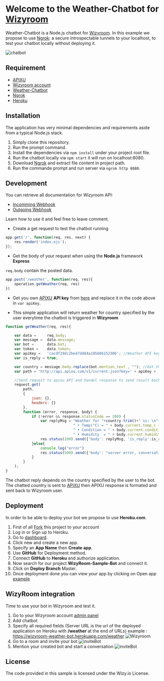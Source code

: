 # Welcome to the Weather-Chatbot for [Wizyroom](https://app.wizyroom.io/secured/login?next_uri=Lw%3D%3D)

Weather-Chatbot is a Node.js chatbot for [Wizyroom](https://app.wizyroom.io/secured/login?next_uri=Lw%3D%3D). 
In this example we propose to use [Ngrok](https://ngrok.com/download): a secure introspectable tunnels to your localhost, to test your chatbot locally without deploying it.

![chatbot](https://sites.google.com/a/wizy.io/sand/sandbox/wather.gif)

## Requirement

* [APIXU](https://www.apixu.com/)
* [Wizyroom account](https://app.wizyroom.io/admin/integrations/chatbots)
* [Weather-Chatbot](https://github.com/WizyRoom/1.weather-chatbot)
* [Ngrok](https://ngrok.com/download)
* [Heroku](https://www.heroku.com)

## Installation

The application has very minimal dependencies and requirements aside from a typical Node.js stack.

1. Simply clone this repository.
2. Run the prompt command.
3. Install the dependencies via `npm install` under your project root file.
4. Run the chatbot locally via `npm start` it will run on localhost:8080.
5. Download [Ngrok](https://ngrok.com/download) and extract file content in project path.
6. Run the commande prompt and run server via `ngrok http 8080`.

## Development

You can retrieve all documentation for Wizyroom API:

* [Incomming Webhook](https://docs.google.com/document/d/1wcpJ4Y7O2OWyGvEmHb4a0mjmh7Nr6ObUlwaIRi1lj5k)
* [Outgoing Webhook](https://docs.google.com/document/d/1WwOL8bmiJLOC57VvnX4qlzInFrX3EN9ZhosJiu6iifI)

Learn how to use it and feel free to leave comment.

* Create a get request to test the chatbot running

```javascript
app.get('/', function(req, res, next) {
	res.render('index.ejs');
});
```

* Get the body of your request when using the **Node.js** framework **Express**

`req.body` contain the posted data.

```javascript
app.post('/weather', function(req, res){
	operation.getWeather(req, res)
})
```

* Get you own [APIXU](https://www.apixu.com/) **API key** from [here](https://www.apixu.com/my) and replace it in the code above in `var apiKey`.

* This simple application will return weather for country specified by the user everytime the chatbot is triggered in **Wizyroom**

```javascript
function getWeather(req, res){

	var data = 	   req.body;
	var message =  data.message;
	var bot =      data.bot;
	var token =    data.token;
	var apiKey =   'cacdf29dc2be47d484a105606152306'; //Weather API key change it with yours
	var is_reply = true;

	var country = message.body.replace(bot.mention_text , ""); //Get the country name from message recieved
	var path = 'http://api.apixu.com/v1/current.json?key=' + apiKey + '&q=' + country.trim();

	//Send request to apixu API and handel response to send result back to Wizyroom
	request.get(
	    path,
	    { 
	    	json: {},   
	    	headers: {}
	    },
	    function (error, response, body) {
	        if (!error && response.statusCode == 200) {
	            var replyMsg = "Weather for "+country.trim()+" is: \n"+
	            			   " • Temp(°C) = " + body.current.temp_c + "°\n"+
	            			   " • Condition = " + body.current.condition.text + "\n"+
	            			   " • Humidity  = " + body.current.humidity +"%"
	            res.status(200).send({'body': replyMsg, 'is_reply':is_reply});
	        }else{
	        	console.log("error")
	        	res.status(500).send({'body': "server error, conversation not updated", 'status': "error"});
	        }
	    }
	);
}
```

The chatbot reply depends on the country specified by the user to the bot. The chatted country is sent to [APIXU](https://www.apixu.com/) then APIXU response is formated and sent back to Wizyroom user.

## Deployment

In order to be able to deploy your bot we propose to use **Heroku.com**.

1. First of all [Fork](https://github.com/maherwizy/WizyRoom-Sample-Bot/wiki/_new#fork-destination-box) this project to your account
2. Log in or Sign up to Heroku.
3. Go to [dashboard](https://dashboard.heroku.com/apps).
4. Click new and create a new app.
5. Specify an **App Name** then **Create app**.
6. Use **GitHub** for Deployment method.
7. Connect **GitHub** to **Heroku** and authorize application.
8. Now search for our project **WizyRoom-Sample-Bot** and connect it.
9. Click on **Deploy Branch** Master.
10. Once deployment done you can view your app by clicking on Open app [example](https://wizyroom-weather-bot.herokuapp.com/)


## WizyRoom integration

Time to use your bot in Wizyroom and test it.

1. Go to your Wizyroom account [admin panel](https://app.wizyroom.io/admin/integrations/chatbots)
2. Add chatbot
3. Specify all required fields (Server URL is the url of the deployed application on Heroku with **/weather** at the end of URLs) example : https://wizyroom-weather-bot.herokuapp.com/weather
![Wizyroom](https://sites.google.com/a/wizy.io/sand/sandbox/bot_creation_weather.PNG)
4. Go to a room and invite your bot
![inviteBot](https://sites.google.com/a/wizy.io/sand/sandbox/add-bot_weather.PNG)
5. Mention your created bot and start a conversation
![inviteBot](https://sites.google.com/a/wizy.io/sand/sandbox/mention_weather.PNG)

## License

The code provided in this sample is licensed under the Wizy.io License.